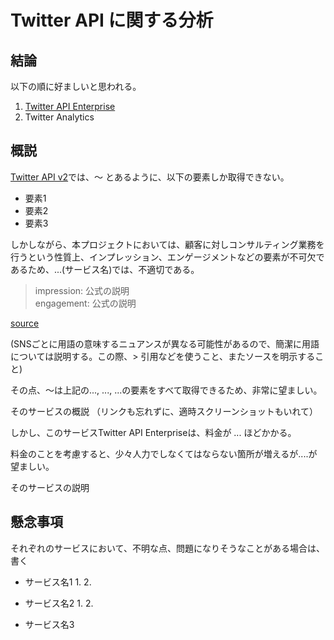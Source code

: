 # Twitter API に関する分析

## 結論

以下の順に好ましいと思われる。
1. [Twitter API Enterprise](https://developer.twitter.com/en/docs/twitter-api/enterprise)
2. Twitter Analytics

## 概説

[Twitter API v2](https://developer.twitter.com/en/docs/basics/api-overview)では、〜 とあるように、以下の要素しか取得できない。

- 要素1
- 要素2
- 要素3

しかしながら、本プロジェクトにおいては、顧客に対しコンサルティング業務を行うという性質上、インプレッション、エンゲージメントなどの要素が不可欠であるため、...(サービス名)では、不適切である。

> impression: 公式の説明   
> engagement: 公式の説明

[source]()

(SNSごとに用語の意味するニュアンスが異なる可能性があるので、簡潔に用語については説明する。この際、> 引用などを使うこと、またソースを明示すること)

その点、〜は上記の..., ..., ...の要素をすべて取得できるため、非常に望ましい。

そのサービスの概説
（リンクも忘れずに、適時スクリーンショットもいれて）

しかし、このサービスTwitter API Enterpriseは、料金が ... ほどかかる。

料金のことを考慮すると、少々人力でしなくてはならない箇所が増えるが....が望ましい。

そのサービスの説明

## 懸念事項

それぞれのサービスにおいて、不明な点、問題になりそうなことがある場合は、書く

- サービス名1
  1. 
  2.

- サービス名2
  1.
  2.
  
- サービス名3
